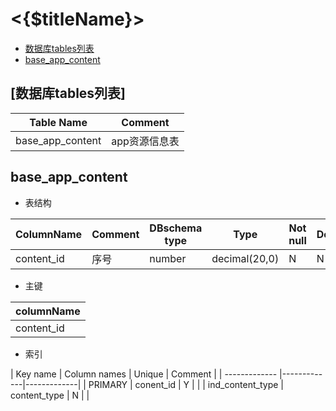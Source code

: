 # <{$titleName}>

- [数据库tables列表](#tables)
- [base_app_content](#table-base_app_content-define)

<a name="tables"></a>
## [数据库tables列表]

| Table Name | Comment | 
| ------------- |-------------|
| base_app_content | app资源信息表 |

<a name="table-base_app_content_content-define"></a>
## base_app_content

- 表结构

| ColumnName | Comment | DBschema type | Type | Not null | Default | Autoincrement |
| ------------- |-------------|-------------|-------------|-------------|-------------|-------------|
| content_id | 序号 | number |  decimal(20,0) | N | N | 

- 主键 

| columnName | 
| ------------- |
| content_id |

- 索引

| Key name | Column names | Unique | Comment |
| ------------- |-------------|-------------|
| PRIMARY | conent_id | Y | |
| ind_content_type | content_type | N | |

